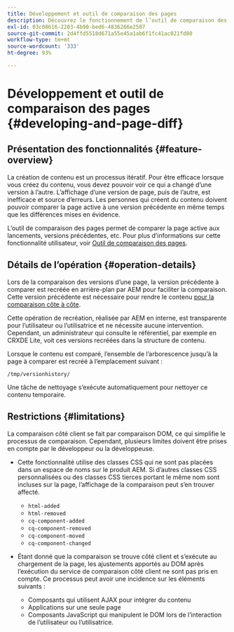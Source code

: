```yaml
---
title: Développement et outil de comparaison des pages
description: Découvrez le fonctionnement de l’outil de comparaison des pages et son impact sur un développeur
exl-id: 03c08616-2203-4b90-bed6-4836266e2507
source-git-commit: 2d4ffd5518d671a55e45a1ab6f1fc41ac021fd80
workflow-type: tm+mt
source-wordcount: '333'
ht-degree: 93%

---
```


# Développement et outil de comparaison des pages {#developing-and-page-diff}

## Présentation des fonctionnalités {#feature-overview}

La création de contenu est un processus itératif. Pour être efficace lorsque vous créez du contenu, vous devez pouvoir voir ce qui a changé d’une version à l’autre. L’affichage d’une version de page, puis de l’autre, est inefficace et source d’erreurs. Les personnes qui créent du contenu doivent pouvoir comparer la page active à une version précédente en même temps que les différences mises en évidence.

L’outil de comparaison des pages permet de comparer la page active aux lancements, versions précédentes, etc. Pour plus d’informations sur cette fonctionnalité utilisateur, voir [Outil de comparaison des pages](/help/sites-cloud/authoring/features/page-diff.md).

## Détails de l’opération {#operation-details}

Lors de la comparaison des versions d’une page, la version précédente à comparer est recréée en arrière-plan par AEM pour faciliter la comparaison. Cette version précédente est nécessaire pour rendre le contenu [pour la comparaison côte à côte](/help/sites-cloud/authoring/features/page-diff.md).

Cette opération de recréation, réalisée par AEM en interne, est transparente pour l’utilisateur ou l’utilisatrice et ne nécessite aucune intervention. Cependant, un administrateur qui consulte le référentiel, par exemple en CRXDE Lite, voit ces versions recréées dans la structure de contenu.

Lorsque le contenu est comparé, l’ensemble de l’arborescence jusqu’à la page à comparer est recréé à l’emplacement suivant :

`/tmp/versionhistory/`

Une tâche de nettoyage s’exécute automatiquement pour nettoyer ce contenu temporaire.

## Restrictions {#limitations}

La comparaison côté client se fait par comparaison DOM, ce qui simplifie le processus de comparaison. Cependant, plusieurs limites doivent être prises en compte par le développeur ou la développeuse.

* Cette fonctionnalité utilise des classes CSS qui ne sont pas placées dans un espace de noms sur le produit AEM. Si d’autres classes CSS personnalisées ou des classes CSS tierces portant le même nom sont incluses sur la page, l’affichage de la comparaison peut s’en trouver affecté.

   * `html-added`
   * `html-removed`
   * `cq-component-added`
   * `cq-component-removed`
   * `cq-component-moved`
   * `cq-component-changed`

* Étant donné que la comparaison se trouve côté client et s’exécute au chargement de la page, les ajustements apportés au DOM après l’exécution du service de comparaison côté client ne sont pas pris en compte. Ce processus peut avoir une incidence sur les éléments suivants :

   * Composants qui utilisent AJAX pour intégrer du contenu
   * Applications sur une seule page
   * Composants JavaScript qui manipulent le DOM lors de l’interaction de l’utilisateur ou l’utilisatrice.

